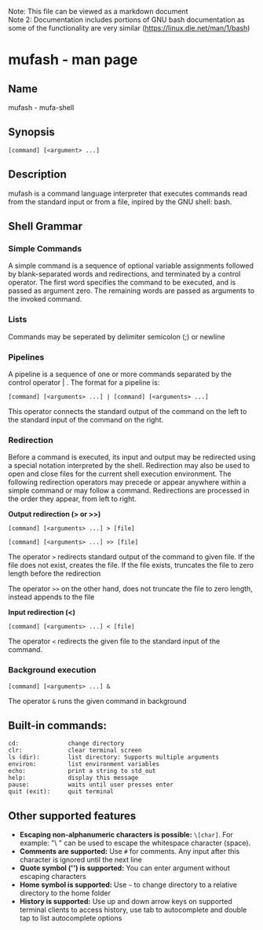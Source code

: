 Note: This file can be viewed as a markdown document  
Note 2: Documentation includes portions of GNU bash documentation as some of the functionality are very similar (https://linux.die.net/man/1/bash)

# mufash - man page

## Name
mufash - mufa-shell

## Synopsis
```
[command] [<argument> ...]
```

## Description
mufash is a command language interpreter that executes commands read from the standard input or from a file, inpired by the GNU shell: bash.

## Shell Grammar
### **Simple Commands**
A simple command is a sequence of optional variable assignments followed by blank-separated words and redirections, and terminated by a control operator. The first word specifies the command to be executed, and is passed as argument zero. The remaining words are passed as arguments to the invoked command.

### **Lists**
Commands may be seperated by delimiter semicolon (;) or newline

### **Pipelines**
A pipeline is a sequence of one or more commands separated by the control operator | . The format for a pipeline is:
```
[command] [<arguments> ...] | [command] [<arguments> ...]
```
This operator connects the standard output of the command on the left to the standard input of the command on the right.

### **Redirection**
Before a command is executed, its input and output may be redirected using a special notation interpreted by the shell. Redirection may also be used to open and close files for the current shell execution environment. The following redirection operators may precede or appear anywhere within a simple command or may follow a command. Redirections are processed in the order they appear, from left to right.


**Output redirection (> or >>)**
```
[command] [<arguments> ...] > [file]

[command] [<arguments> ...] >> [file]
```
The operator `>` redirects standard output of the command to given file. If the file does not exist, creates the file. If the file exists, truncates the file to zero length before the redirection

The operator `>>` on the other hand, does not truncate the file to zero length, instead appends to the file

**Input redirection (<)**
```
[command] [<arguments> ...] < [file]
```
The operator `<` redirects the given file to the standard input of the command.

### Background execution
```
[command] [<arguments> ...] &
```
The operator `&` runs the given command in background

## Built-in commands:
```
cd:              change directory  
clr:             clear terminal screen  
ls (dir):        list directory: Supports multiple arguments  
environ:         list environment variables  
echo:            print a string to std_out  
help:            display this message  
pause:           waits until user presses enter  
quit (exit):     quit terminal  
```

## Other supported features
* **Escaping non-alphanumeric characters is possible:**
`\[char]`. For example: "\ " can be used to escape the whitespace character (space).
* **Comments are supported:** Use `#` for comments. Any input after this character is ignored until the next line
* **Quote symbol ('') is supported:** You can enter argument without escaping characters
* **Home symbol is supported:** Use `~` to change directory to a relative directory to the home folder
* **History is supported:** Use up and down arrow keys on supported terminal clients to access history, use tab to autocomplete and double tap to list autocomplete options